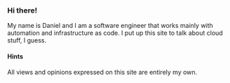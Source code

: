 ### Hi there!

My name is Daniel and I am a software engineer that works mainly with
automation and infrastructure as code. I put up this site to talk about
cloud stuff, I guess.

#### Hints

All views and opinions expressed on this site are entirely my own.

